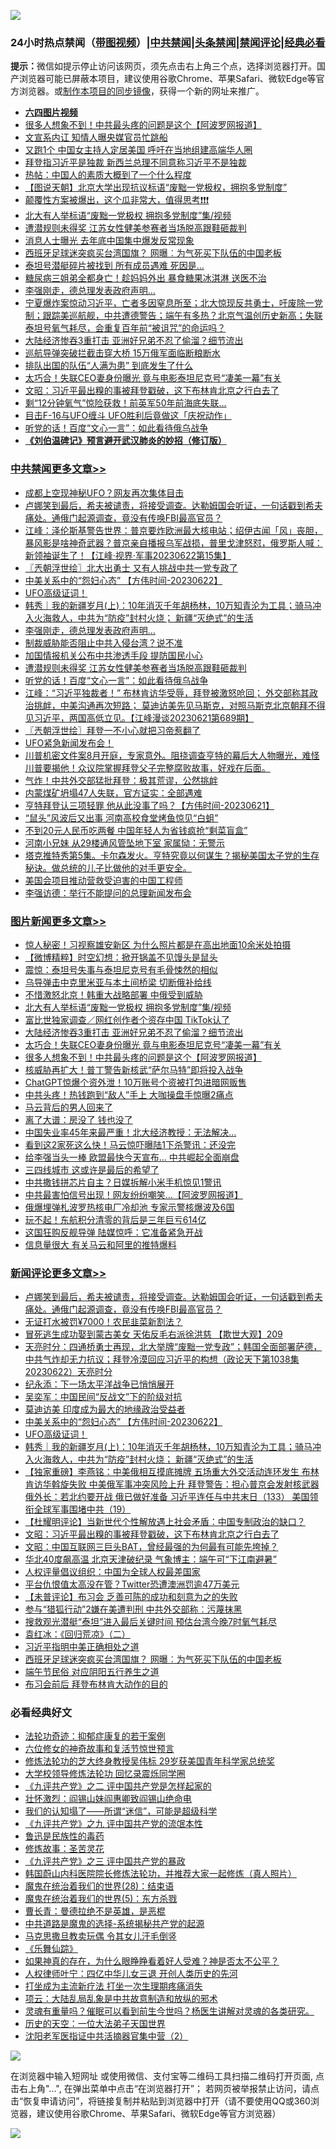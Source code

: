 ![](https://raw.githubusercontent.com/jsvpn/jsproxy/dev/64photo/fqnews-qr.jpg)

<div id="tt">
<h3>24小时热点禁闻（<a href="https://aaa.v2dns.tk/?QAjUl=BgRp5UNKRn&T5Vk=fPVH&Q59Ab=WxGE" target="_blank">带图视频</a>）|<a href="#%E4%B8%AD%E5%85%B1%E7%A6%81%E9%97%BB%E6%9B%B4%E5%A4%9A%E6%96%87%E7%AB%A0">中共禁闻</a>|<a href="#%E5%9B%BE%E7%89%87%E6%96%B0%E9%97%BB%E6%9B%B4%E5%A4%9A%E6%96%87%E7%AB%A0">头条禁闻</a>|<a href="#%E6%96%B0%E9%97%BB%E8%AF%84%E8%AE%BA%E6%9B%B4%E5%A4%9A%E6%96%87%E7%AB%A0">禁闻评论|<a href="#%E5%BF%85%E7%9C%8B%E7%BB%8F%E5%85%B8%E5%A5%BD%E6%96%87">经典必看</a></h3>
<div><b>提示：</b>微信如提示停止访问该网页，须先点击右上角三个点，选择浏览器打开。国产浏览器可能已屏蔽本项目，建议使用谷歌Chrome、苹果Safari、微软Edge等官方浏览器。或<a href="%E5%88%B6%E4%BD%9Cgit%E7%A6%81%E9%97%BB%E9%95%9C%E5%83%8F.md">制作本项目的同步镜像</a>，获得一个新的网址来推广。</div>
<ul>
<li><b><a href="http://d2.v2rss.gq/64.mp4" target="_blank">六四图片视频</a></b></li>
<li><a href="/topimagenews/20230622/1899474.md">很多人想象不到！中共最头疼的问题是这个【阿波罗网报道】</a></li>
<li><a href="/baitai/20230622/1899505.md">文宣系内讧 知情人曝央媒官员忙跳船</a></li>
<li><a href="/yule/20230623/1899684.md">又跑1个 中国女主持人定居美国 呼吁在当地组建高端华人圈</a></li>
<li><a href="/headline/20230622/1899499.md">拜登指习近平是独裁 新西兰总理不同意称习近平不是独裁</a></li>
<li><a href="/cnnews/20230622/1899501.md">热帖：中国人的素质大概到了一个什么程度</a></li>
<li><a href="/baitai/20230622/1899576.md">【图说天朝】北京大学出现抗议标语“废黜一党极权，拥抱多党制度”</a></li>
<li><a href="/sohnews/20230622/1899572.md">颠覆性方案被爆出，这个瓜非常大，值得思考❗️❗️❗️</a></li>
<li><a href="/topimagenews/20230623/1899661.md">北大有人举标语“废黜一党极权 拥抱多党制度”集/视频</a></li>
<li><a href="/cbnews/20230622/1899607.md">遭潜规则未得奖 江苏女性健美参赛者当场脱高跟鞋砸裁判</a></li>
<li><a href="/baitai/20230622/1899564.md">消息人士曝光 去年底中国集中爆发反常现象</a></li>
<li><a href="/comments/20230622/1899527.md">西班牙足球迷突疯买台湾国旗？ 网曝︰为气死买下队伍的中国老板</a></li>
<li><a href="/cnnews/20230623/1899709.md">泰坦号潜艇碎片被找到 所有成员遇难 死因是…</a></li>
<li><a href="/worldnews/20230622/1899466.md">糖尿病三姐弟全都身亡！趁妈妈外出 暴食糖果冰淇淋 送医不治</a></li>
<li><a href="/cbnews/20230623/1899666.md">李强刚走，德总理发表政府声明…</a></li>
<li><a href="/sohnews/20230623/1899651.md">宁夏爆炸案惊动习近平，亡者多因窒息所至；北大惊现反共勇士，吁废除一党制；跟踪美巡航舰，中共遭德警告；端午有多热？北京气温创历史新高；失联泰坦号氧气耗尽，会重复百年前“被诅咒”的命运吗？</a></li>
<li><a href="/topimagenews/20230622/1899613.md">大陆经济惨吞3重打击 亚洲好兄弟不忍了偷溜？细节流出</a></li>
<li><a href="/cnnews/20230623/1899683.md">巡航导弹突破拦截击穿大桥 15万俄军面临断粮断水</a></li>
<li><a href="/cnnews/20230623/1899670.md">排队出国的队伍“人满为患” 到底发生了什么</a></li>
<li><a href="/topimagenews/20230622/1899606.md">太巧合！失联CEO妻身份曝光 竟与电影泰坦尼克号“凄美一幕”有关</a></li>
<li><a href="/comments/20230622/1899578.md">文昭：习近平最出糗的事被拜登戳破，这下布林肯北京之行白去了</a></li>
<li><a href="/cnnews/20230622/1899510.md">剩“12分钟氧气”惊险获救！前英军50年前海底失联…</a></li>
<li><a href="/baitai/20230622/1899495.md">目击F-16与UFO缠斗 UFO胜利后竟做这「庆祝动作」</a></li>
<li><a href="/cbnews/20230622/1899457.md">听党的话！百度“文心一言”：如此看待俄乌战争</a></li>
<li><b><a href="/comments/20200207/1272816.md" target="_blank">《刘伯温碑记》预言避开武汉肺炎的妙招（修订版）</a></b></li>
</ul>
</div>

<div class="catlist">
<h3><a href="/cbnews/" target="_blank">中共禁闻</a><span><a href="/cbnews/" target="_blank" rel="nofollow">更多文章>></a></span></h3>
<ul>
<li><a href="/cbnews/20230623/1899818.md" target="_blank">成都上空现神秘UFO？网友再次集体目击</a></li>
<li><a href="/comments/20230623/1899804.md" target="_blank">卢娜笑到最后，希夫被谴责，将接受调查。达勒姆国会听证，一句话戳到希夫痛处。通俄门起源调查，竟没有传唤FBI最高官员？</a></li>
<li><a href="/cbnews/20230623/1899786.md" target="_blank">江峰：泽伦斯基警告世界：普京要炸欧洲最大核电站；绍伊古闻「风」丧胆，暴风影是啥神奇武器？普京亲自播报乌军战损，普里戈津怒怼，俄罗斯人喊：新领袖诞生了！【江峰·视界·军事20230622第15集】</a></li>
<li><a href="/cbnews/20230623/1899737.md" target="_blank">〖兲朝浮世绘〗北大出勇士 又有人挑战中共一党专政了</a></li>
<li><a href="/comments/20230623/1899720.md" target="_blank">中美关系中的“怨妇心态” 【方伟时间-20230622】</a></li>
<li><a href="/comments/20230623/1899716.md" target="_blank">UFO高级证词！</a></li>
<li><a href="/comments/20230623/1899712.md" target="_blank">韩秀｜我的新疆岁月(上)：10年消灭千年胡杨林，10万知青沦为工具；骑马冲入火海救人，中共为“防疫”封村火烧； 新疆“灭绝式”的生活</a></li>
<li><a href="/cbnews/20230623/1899666.md" target="_blank">李强刚走，德总理发表政府声明…</a></li>
<li><a href="/cbnews/20230623/1899665.md" target="_blank">制裁威胁能否阻止中共入侵台湾？说不准</a></li>
<li><a href="/cbnews/20230623/1899664.md" target="_blank">加国情报机关公布中共渗透手段 提防国民小心</a></li>
<li><a href="/cbnews/20230622/1899607.md" target="_blank">遭潜规则未得奖 江苏女性健美参赛者当场脱高跟鞋砸裁判</a></li>
<li><a href="/cbnews/20230622/1899457.md" target="_blank">听党的话！百度“文心一言”：如此看待俄乌战争</a></li>
<li><a href="/cbnews/20230622/1899415.md" target="_blank">江峰：“习近平独裁者！” 布林肯访华受辱，拜登被激怒呛回； 外交部称其政治挑衅，中美沟通再次短路； 莫迪访美先见马斯克，对照马斯克北京朝拜不得见习近平，两国高低立见。【江峰漫谈20230621第689期】</a></li>
<li><a href="/cbnews/20230622/1899363.md" target="_blank">〖兲朝浮世绘〗拜登一不小心就把习帝惹翻了</a></li>
<li><a href="/comments/20230622/1899328.md" target="_blank">UFO紧急新闻发布会！</a></li>
<li><a href="/comments/20230622/1899303.md" target="_blank">川普机密文件案8月开庭，专家意外。阻挠调查亨特的幕后大人物曝光，难怪川普要揭他！众议院掌握拜登父子完整腐败故事，好戏在后面。</a></li>
<li><a href="/cbnews/20230622/1899284.md" target="_blank">气炸！中共外交部猛批拜登：极其荒谬，公然挑衅</a></li>
<li><a href="/cbnews/20230622/1899283.md" target="_blank">内蒙煤矿坍塌47人失联，官方证实：全部遇难</a></li>
<li><a href="/comments/20230621/1899229.md" target="_blank">亨特拜登认三项轻罪 他从此没事了吗？【方伟时间-20230621】</a></li>
<li><a href="/cbnews/20230621/1899208.md" target="_blank">“鼠头”风波后又出事 河南高校食堂烤鱼惊见“白蛆”</a></li>
<li><a href="/cbnews/20230621/1899207.md" target="_blank">不到20元人民币吃两餐 中国年轻人为省钱疯抢“剩菜盲盒”</a></li>
<li><a href="/cbnews/20230621/1899206.md" target="_blank">河南小兄妹 从29楼通风管坠地下室 家属恸：无警示</a></li>
<li><a href="/comments/20230621/1899162.md" target="_blank">塔克推特秀第5集。卡尔森发火。亨特究竟以何谋生？揭秘美国太子党的生存秘诀。做总统的儿子比做他的对手更安全。</a></li>
<li><a href="/cbnews/20230621/1899156.md" target="_blank">美国会项目推动营救受迫害的中国工程师</a></li>
<li><a href="/cbnews/20230621/1899068.md" target="_blank">李强访德：举行不能提问的总理新闻发布会</a></li>

</ul>
</div>
<div class="catlist">
<h3><a href="/topimagenews/" target="_blank">图片新闻</a><span><a href="/topimagenews/" target="_blank" rel="nofollow">更多文章>></a></span></h3>
<ul>
<li><a href="/topimagenews/20230623/1899816.md" target="_blank">惊人秘密！习视察雄安新区 为什么照片都是在高出地面10余米处拍摄</a></li>
<li><a href="/topimagenews/20230623/1899810.md" target="_blank">【微博精粹】时空幻想：掀开锅盖不见馒头是鼠头</a></li>
<li><a href="/topimagenews/20230623/1899759.md" target="_blank">震惊：泰坦号失事与泰坦尼克号有毛骨悚然的相似</a></li>
<li><a href="/topimagenews/20230623/1899758.md" target="_blank">乌导弹击中克里米亚与本土间桥梁 切断俄补给线</a></li>
<li><a href="/topimagenews/20230623/1899719.md" target="_blank">不惜激怒北京！韩重大战略部署 中俄受到威胁</a></li>
<li><a href="/topimagenews/20230623/1899661.md" target="_blank">北大有人举标语“废黜一党极权 拥抱多党制度”集/视频</a></li>
<li><a href="/topimagenews/20230623/1899635.md" target="_blank">富比世独家调查／网红创作者个资存中国 TikTok认了</a></li>
<li><a href="/topimagenews/20230622/1899613.md" target="_blank">大陆经济惨吞3重打击 亚洲好兄弟不忍了偷溜？细节流出</a></li>
<li><a href="/topimagenews/20230622/1899606.md" target="_blank">太巧合！失联CEO妻身份曝光 竟与电影泰坦尼克号“凄美一幕”有关</a></li>
<li><a href="/topimagenews/20230622/1899474.md" target="_blank">很多人想象不到！中共最头疼的问题是这个【阿波罗网报道】</a></li>
<li><a href="/topimagenews/20230622/1899453.md" target="_blank">核威胁再扩大！普丁警告新核武“萨尔马特”即将投入战争</a></li>
<li><a href="/topimagenews/20230622/1899450.md" target="_blank">ChatGPT惊爆个资外泄！10万账号个资被打包进暗网贩售</a></li>
<li><a href="/topimagenews/20230622/1899430.md" target="_blank">中共头疼！热钱跑到“敌人”手上 大咖操盘手惊曝2痛点</a></li>
<li><a href="/topimagenews/20230622/1899326.md" target="_blank">马云背后的男人回来了</a></li>
<li><a href="/topimagenews/20230622/1899315.md" target="_blank">离了大谱：房没了 钱也没了</a></li>
<li><a href="/topimagenews/20230622/1899282.md" target="_blank">中国失业率45年来最严重！北大经济教授：无法解决…</a></li>
<li><a href="/topimagenews/20230621/1899174.md" target="_blank">看到这2家死这么快！马云惊吓曝陆1下杀警讯：还没完</a></li>
<li><a href="/topimagenews/20230621/1899161.md" target="_blank">给李强当头一棒 欧盟最快今天宣布… 中共崛起全面崩盘</a></li>
<li><a href="/topimagenews/20230621/1899139.md" target="_blank">三四线城市 这或许是最后的希望了</a></li>
<li><a href="/topimagenews/20230621/1899121.md" target="_blank">中共撒钱拼芯片自主？日媒拆解小米手机惊见1警讯</a></li>
<li><a href="/topimagenews/20230621/1899090.md" target="_blank">中共最害怕信号出现！网友纷纷嘲笑&#8230;【阿波罗网报道】</a></li>
<li><a href="/topimagenews/20230621/1899059.md" target="_blank">俄爆埋弹札波罗热核电厂冷却池 专家示警核爆波及6国</a></li>
<li><a href="/topimagenews/20230621/1899046.md" target="_blank">玩不起！东航积分清零的背后是三年巨亏614亿</a></li>
<li><a href="/topimagenews/20230621/1899004.md" target="_blank">这国狂购反舰导弹 陆媒惊呼：它准备紧急开战</a></li>
<li><a href="/topimagenews/20230621/1898963.md" target="_blank">信息量很大 有关马云和阿里的推特爆料</a></li>

</ul>
</div>
<div class="catlist">
<h3><a href="/comments/" target="_blank">新闻评论</a><span><a href="/comments/" target="_blank" rel="nofollow">更多文章>></a></span></h3>
<ul>
<li><a href="/comments/20230623/1899804.md" target="_blank">卢娜笑到最后，希夫被谴责，将接受调查。达勒姆国会听证，一句话戳到希夫痛处。通俄门起源调查，竟没有传唤FBI最高官员？</a></li>
<li><a href="/comments/20230623/1899802.md" target="_blank">无证打水被罚¥7000！农民韭菜新割法？</a></li>
<li><a href="/comments/20230623/1899789.md" target="_blank">冒死逃生成功娶到蒙古美女 天佑反毛右派徐洪慈 【欺世大观】209</a></li>
<li><a href="/comments/20230623/1899787.md" target="_blank">天亮时分：四通桥勇士再现，北大举牌“废黜一党专政”；韩国全面部署萨德，中共气炸却无力抗议；拜登冷漠回应习近平的构想（政论天下第1038集 20230622）天亮时分</a></li>
<li><a href="/comments/20230623/1899781.md" target="_blank">纪永添：下一场太平洋战争已悄悄展开</a></li>
<li><a href="/comments/20230623/1899779.md" target="_blank">吴奕军：中国民间“反战文”下的阶级对抗</a></li>
<li><a href="/comments/20230623/1899747.md" target="_blank">莫迪访美 印度成为最大的地缘政治受益者</a></li>
<li><a href="/comments/20230623/1899720.md" target="_blank">中美关系中的“怨妇心态” 【方伟时间-20230622】</a></li>
<li><a href="/comments/20230623/1899716.md" target="_blank">UFO高级证词！</a></li>
<li><a href="/comments/20230623/1899712.md" target="_blank">韩秀｜我的新疆岁月(上)：10年消灭千年胡杨林，10万知青沦为工具；骑马冲入火海救人，中共为“防疫”封村火烧； 新疆“灭绝式”的生活</a></li>
<li><a href="/comments/20230623/1899697.md" target="_blank">【独家重磅】李燕铭：中美俄相互摸底摊牌 五场重大外交活动连环发生 布林肯访华斡旋失败 中美俄军事冲突风险上升 拜登警告：担心普京会发射核武器 俄外长：若北约要开战 俄已做好准备 习近平连任与中共末日（133） 美国领衔全球军事围堵中共（19）</a></li>
<li><a href="/comments/20230622/1899582.md" target="_blank">【杜耀明评论】当新世代个性解放遇上社会矛盾：中国专制政治的缺口？</a></li>
<li><a href="/comments/20230622/1899578.md" target="_blank">文昭：习近平最出糗的事被拜登戳破，这下布林肯北京之行白去了</a></li>
<li><a href="/comments/20230622/1899577.md" target="_blank">文昭：中国互联网三巨头BAT，曾经最强的为何最有可能先垮掉？</a></li>
<li><a href="/comments/20230622/1899573.md" target="_blank">华北40度飙高温 北京天津破纪录 气象博主：端午可“下江南避暑”</a></li>
<li><a href="/comments/20230622/1899557.md" target="_blank">人权评量倡议组织：中国为全球人权最差国家</a></li>
<li><a href="/comments/20230622/1899556.md" target="_blank">平台仇恨值太高没在管？Twitter恐遭澳洲罚逾47万美元</a></li>
<li><a href="/comments/20230622/1899549.md" target="_blank">【未普评论】布习会 乏善可陈的成功和刻意为之的失败</a></li>
<li><a href="/comments/20230622/1899547.md" target="_blank">参与“猎狐行动”2嫌在美遭判刑 中共外交部称︰污蔑抹黑</a></li>
<li><a href="/comments/20230622/1899546.md" target="_blank">搜救观光潜艇“泰坦”进入最后关键时间 预估台湾今晚7时氧气耗尽</a></li>
<li><a href="/comments/20230622/1899538.md" target="_blank">袁红冰：《回归荒凉》（二）</a></li>
<li><a href="/comments/20230622/1899533.md" target="_blank">习近平指明中美正确相处之道</a></li>
<li><a href="/comments/20230622/1899527.md" target="_blank">西班牙足球迷突疯买台湾国旗？ 网曝︰为气死买下队伍的中国老板</a></li>
<li><a href="/comments/20230622/1899516.md" target="_blank">端午节民俗 对应阴阳五行养生之道</a></li>
<li><a href="/comments/20230622/1899462.md" target="_blank">布习会前后 拜登布林肯大动作的目的</a></li>

</ul>
</div>

<div class="catlist">
<h3>必看经典好文</h3>
<ul>
<li><a href="/cbnews/20220708/1755180.md" target="_blank">法轮功奇迹：抑郁症康复的若干案例</a></li>
<li><a href="/tculture/20130420/118886.md" target="_blank">六位修女的神奇故事和复活节惊世预言</a></li>
<li><a href="/comments/20190517/1129285.md" target="_blank">修炼法轮功的芝大终身教授吴伟标 29岁获美国青年科学家总统奖</a></li>
<li><a href="/cbnews/20210517/1548104.md" target="_blank">大学校领导修炼法轮功 回忆录震烁同学圈</a></li>
<li><a href="/bookonline/20131116/201055.md" target="_blank">《九评共产党》之二 评中国共产党是怎样起家的</a></li>
<li><a href="/cbnews/20200727/1366904.md" target="_blank">壮怀激烈：阎锡山妹阎惠卿致阎锡山绝命电</a></li>
<li><a href="/sohnews/20161029/607205.md" target="_blank">我们的认知塌了——所谓“迷信”，可能是超级科学</a></li>
<li><a href="/bookonline/20131116/201045.md" target="_blank">《九评共产党》之九 评中国共产党的流氓本性</a></li>
<li><a href="/lishi/20130311/666695.md" target="_blank">鲁迅是民族性的毒药</a></li>
<li><a href="/comments/20220522/1736049.md" target="_blank">修炼故事：圣苦灵花</a></li>
<li><a href="/bookonline/20131116/201054.md" target="_blank">《九评共产党》之三 评中国共产党的暴政</a></li>
<li><a href="/comments/20211216/1666206.md" target="_blank">韩国蔚山内科医院院长修炼法轮功，并推荐大家一起修炼（真人照片）</a></li>
<li><a href="/comments/20181228/1054609.md" target="_blank">魔鬼在统治着我们的世界(28)：结束语</a></li>
<li><a href="/topimagenews/20180524/946967.md" target="_blank">魔鬼在统治着我们的世界(5)：东方杀戮</a></li>
<li><a href="/comments/20220727/1763613.md" target="_blank">曹长青：曼德拉绝不是英雄，是恶棍</a></li>
<li><a href="/comments/20181209/1044543.md" target="_blank">中共道路是魔鬼的选择-系统揭秘共产党的起源</a></li>
<li><a href="/lifebaike/20180921/1001202.md" target="_blank">马克思撒旦教卖玩偶 令其女儿汗毛倒竖</a></li>
<li><a href="/comments/20200527/783191.md" target="_blank">《乐舞仙踪》</a></li>
<li><a href="/comments/20200623/1346844.md" target="_blank">如果神真的存在，为什么眼睁睁看着好人受难？神是否太不公平？</a></li>
<li><a href="/bannedvideo/20220806/1768296.md" target="_blank">人权律师叶宁：四亿中华儿女三退 开创人类历史的先河</a></li>
<li><a href="/cbnews/20210810/1603566.md" target="_blank">打坐成为主流新疗法 打坐一次生理期疼痛消失</a></li>
<li><a href="/comments/20220730/1764893.md" target="_blank">项云：大陆乱局乱象是中共故意制造和放纵的邪术</a></li>
<li><a href="/bannedvideo/20210915/1623919.md" target="_blank">灵魂有重量吗？催眠可以看到前生今世吗？杨医生讲解对灵魂的各类研究。</a></li>
<li><a href="/tculture/20121025/73067.md" target="_blank">历史的天空：一位大法弟子天国世界</a></li>
<li><a href="/comments/20221222/1826761.md" target="_blank">沈阳老军医指证中共活摘器官集中营（2）</a></li>

</ul>
</div>

![](https://raw.githubusercontent.com/jsvpn/jsproxy/dev/64photo/fqnews-qr.jpg)

在浏览器中输入短网址 或使用微信、支付宝等二维码工具扫描二维码打开页面, 点击右上角"...", 在弹出菜单中点击“在浏览器打开”； 若网页被举报禁止访问，请点击“恢复申请访问”，将链接复制并粘贴到浏览器中打开（请不要使用QQ或360浏览器，建议使用谷歌Chrome、苹果Safari、微软Edge等官方浏览器）

![](https://raw.githubusercontent.com/jsvpn/jsproxy/dev/64photo/wx.jpg)